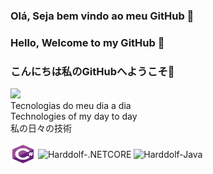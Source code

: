 ### Olá, Seja bem vindo ao meu GitHub 🤝
### Hello, Welcome to my GitHub 🤝
### こんにちは私のGitHubへようこそ🤝
<div>
  <a href="www.linkedin.com/in/brendobarros" target="_blank"><img src="https://img.shields.io/badge/-LinkedIn-%230077B5?style=for-the-badge&logo=linkedin&logoColor=white" target="_blank"></a> 
</div>
Tecnologias do meu dia a dia 
</br>
Technologies of my day to day
</br>
私の日々の技術
<div style="display: inline_block"><br/>
  <img align="center" alt="Harddolf-Csharp" height="30" width="40" src="https://raw.githubusercontent.com/devicons/devicon/master/icons/csharp/csharp-original.svg">
  <img align="center" alt="Harddolf-.NETCORE" height="30" width="40" src="https://cdn.jsdelivr.net/gh/devicons/devicon/icons/dotnetcore/dotnetcore-original.svg" />
  <img align="center" alt="Harddolf-Java" height="30" width="40" src="https://cdn.jsdelivr.net/gh/devicons/devicon/icons/java/java-original-wordmark.svg" />
</div>
